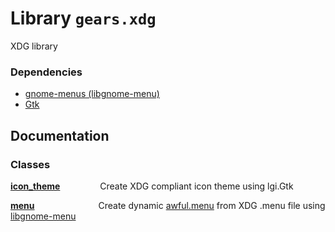 Library `gears.xdg`
============================

XDG library

### Dependencies

- [gnome-menus (libgnome-menu)](https://github.com/GNOME/gnome-menus)  
- [Gtk](https://github.com/GNOME/gtk)

## Documentation

### Classes

**[icon_theme](icon_theme.md)** &emsp;&emsp;&emsp;&emsp;&nbsp;Create XDG compliant icon theme using lgi.Gtk

**[menu](menu.md)** &emsp;&emsp;&emsp;&emsp;&emsp;&emsp;&emsp;Create dynamic [awful.menu](https://awesomewm.org/apidoc/popups_and_bars/awful.menu.html) from XDG .menu file using [libgnome-menu](https://github.com/GNOME/gnome-menus/tree/mainline/libmenu)
